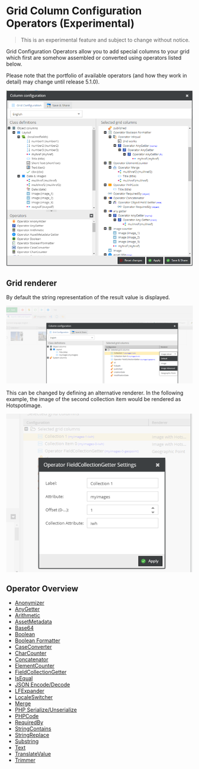 # Grid Column Configuration Operators (Experimental)

> This is an experimental feature and subject to change without notice.

Grid Configuration Operators allow you to add special columns to your grid which first are somehow assembled or converted using operators listed below.

Please note that the portfolio of available operators (and how they work in detail) may change until release 5.1.0).

![Configurator Button](../../img/gridconfig/operator_overview.png)

## Grid renderer

By default the string representation of the result value is displayed. 

![Render example 1](../../img/gridconfig/gridrenderer1.png)

This can be changed by defining an alternative renderer. In the following example, the image of the second collection item would be rendered as Hotspotimage.

![Render example 2](../../img/gridconfig/gridrenderer2.png)

## Operator Overview

* [Anonymizer](./Operators/Anonymizer.md) 
* [AnyGetter](./Operators/AnyGetter.md)
* [Arithmetic](./Operators/Arithmethic.md)
* [AssetMetadata](./Operators/AssetMetadataGetter.md)
* [Base64](./Operators/Base64.md)
* [Boolean](./Operators/Boolean.md)
* [Boolean Formatter](./Operators/BooleanFormatter.md)
* [CaseConverter](./Operators/CaseConverter.md)
* [CharCounter](./Operators/CharCounter.md)
* [Concatenator](./Operators/Concatenator.md)
* [ElementCounter](./Operators/ElementCounter.md)
* [FieldCollectionGetter](./Operators/FieldCollectionGetter.md)
* [IsEqual](./Operators/IsEqual.md)
* [JSON Encode/Decode](./Operators/JSON.md)
* [LFExpander](./Operators/LFExpander.md)
* [LocaleSwitcher](./Operators/LocaleSwitcher.md)
* [Merge](./Operators/Merge.md)
* [PHP Serialize/Unserialize](./Operators/PHP.md)
* [PHPCode](./Operators/PHPCode.md)
* [RequiredBy](./Operators/RequiredBy.md)
* [StringContains](./Operators/StringContains.md)
* [StringReplace](./Operators/StringReplace.md)
* [Substring](./Operators/Substring.md)
* [Text](./Operators/Text.md)
* [TranslateValue](./Operators/TranslateValue.md)
* [Trimmer](./Operators/Trimmer.md)


  
